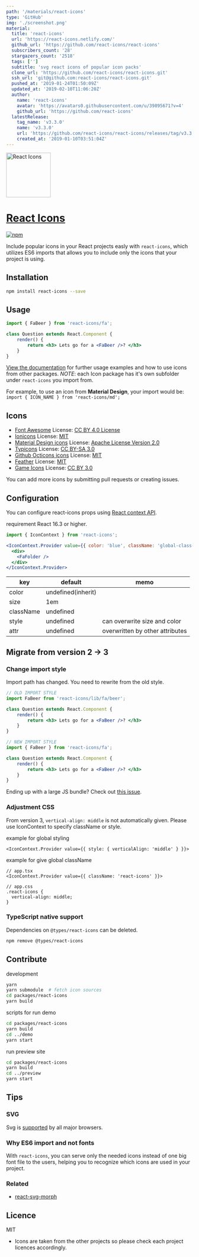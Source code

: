 ```yaml
---
path: '/materials/react-icons'
type: 'GitHub'
img: './screenshot.png'
material:
  title: 'react-icons'
  url: 'https://react-icons.netlify.com/'
  github_url: 'https://github.com/react-icons/react-icons'
  subscribers_count: '28'
  stargazers_count: '2518'
  tags: ['']
  subtitle: 'svg react icons of popular icon packs'
  clone_url: 'https://github.com/react-icons/react-icons.git'
  ssh_url: 'git@github.com:react-icons/react-icons.git'
  pushed_at: '2019-01-24T01:50:09Z'
  updated_at: '2019-02-10T11:06:20Z'
  author:
    name: 'react-icons'
    avatar: 'https://avatars0.githubusercontent.com/u/39895671?v=4'
    github_url: 'https://github.com/react-icons'
  latestRelease:
    tag_name: 'v3.3.0'
    name: 'v3.3.0'
    url: 'https://github.com/react-icons/react-icons/releases/tag/v3.3.0'
    created_at: '2019-01-10T03:51:04Z'
---
```

<img src='https://rawgit.com/gorangajic/react-icons/master/react-icons.svg' width='120' alt='React Icons'>

# [React Icons](https://react-icons.netlify.com)

[![npm][npm-image]][npm-url]

[npm-image]: https://img.shields.io/npm/v/react-icons.svg?style=flat-square
[npm-url]: https://www.npmjs.com/package/react-icons

Include popular icons in your React projects easly with ```react-icons```, which utilizes ES6 imports that allows you to include only the icons that your project is using.

## Installation

```bash
npm install react-icons --save
```

## Usage

```jsx
import { FaBeer } from 'react-icons/fa';

class Question extends React.Component {
    render() {
        return <h3> Lets go for a <FaBeer />? </h3>
    }
}
```

[View the documentation](https://react-icons.netlify.com) for further usage examples and how to use icons from other packages. *NOTE*: each Icon package has it's own subfolder under `react-icons` you import from.

For example, to use an icon from **Material Design**, your import would be: `import { ICON_NAME } from 'react-icons/md';`

## Icons

- [Font Awesome](https://fontawesome.com/)
  License: [CC BY 4.0 License](https://creativecommons.org/licenses/by/4.0/)
- [Ionicons](https://ionicons.com/)
  License: [MIT](https://github.com/ionic-team/ionicons/blob/master/LICENSE)
- [Material Design icons](http://google.github.io/material-design-icons/)
  License: [Apache License Version 2.0](https://github.com/google/material-design-icons/blob/master/LICENSE)
- [Typicons](http://s-ings.com/typicons/)
  License: [CC BY-SA 3.0](https://creativecommons.org/licenses/by-sa/3.0/)
- [Github Octicons icons](https://octicons.github.com/)
  License: [MIT](https://github.com/primer/octicons/blob/master/LICENSE)
- [Feather](https://feathericons.com/)
  License: [MIT](https://github.com/feathericons/feather/blob/master/LICENSE)
- [Game Icons](https://game-icons.net/)
  License: [CC BY 3.0](https://creativecommons.org/licenses/by/3.0/)

You can add more icons by submitting pull requests or creating issues.

## Configuration

You can configure react-icons props using [React context API](https://reactjs.org/docs/context.html).

requirement React 16.3 or higher.

```jsx
import { IconContext } from 'react-icons';

<IconContext.Provider value={{ color: 'blue', className: 'global-class-name' }}>
  <div>
    <FaFolder />
  </div>
</IconContext.Provider>
```

key|default|memo
---|---|---
color|undefined(inherit)|
size|1em|
className|undefined|
style|undefined|can overwrite size and color
attr|undefined|overwritten by other attributes

## Migrate from version 2 -> 3

### Change import style

Import path has changed. You need to rewrite from the old style.

```jsx
// OLD IMPORT STYLE
import FaBeer from 'react-icons/lib/fa/beer';

class Question extends React.Component {
    render() {
        return <h3> Lets go for a <FaBeer />? </h3>
    }
}
```

```jsx
// NEW IMPORT STYLE
import { FaBeer } from 'react-icons/fa';

class Question extends React.Component {
    render() {
        return <h3> Lets go for a <FaBeer />? </h3>
    }
}
```

Ending up with a large JS bundle? Check out [this issue](https://github.com/react-icons/react-icons/issues/154).

### Adjustment CSS

From version 3, `vertical-align: middle` is not automatically given.
Please use IconContext to specify className or style.

example for global styling

```tsx
<IconContext.Provider value={{ style: { verticalAlign: 'middle' } }}>
```

example for give global className

```tsx
// app.tsx
<IconContext.Provider value={{ className: 'react-icons' }}>

// app.css
.react-icons {
  vertical-align: middle;
}
```

### TypeScript native support

Dependencies on `@types/react-icons` can be deleted.

```bash
npm remove @types/react-icons
```

## Contribute

development

```bash
yarn
yarn submodule  # fetch icon sources
cd packages/react-icons
yarn build
```

scripts for run demo

```bash
cd packages/react-icons
yarn build
cd ../demo
yarn start
```

run preview site

```bash
cd packages/react-icons
yarn build
cd ../preview
yarn start
```

## Tips

### SVG

Svg is [supported](http://caniuse.com/#search=svg) by all major browsers.

### Why ES6 import and not fonts

With `react-icons`, you can serve only the needed icons instead of one big font file to the users, helping you to recognize which icons are used in your project.

### Related

- [react-svg-morph](https://github.com/gorangajic/react-svg-morph/)

## Licence

MIT

- Icons are taken from the other projects so please check each project licences accordingly.
